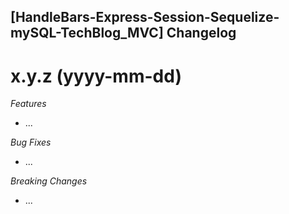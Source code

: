## [HandleBars-Express-Session-Sequelize-mySQL-TechBlog_MVC] Changelog

<a name="x.y.z"></a>
# x.y.z (yyyy-mm-dd)

*Features*
* ...

*Bug Fixes*
* ...

*Breaking Changes*
* ...
